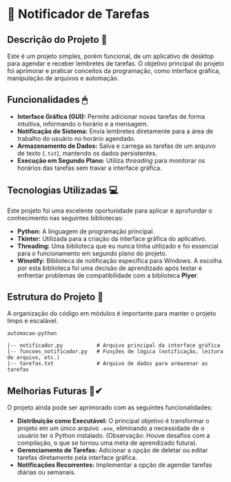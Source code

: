 # 📣 Notificador de Tarefas

## Descrição do Projeto 📝

Este é um projeto simples, porém funcional, de um aplicativo de desktop para agendar e receber lembretes de tarefas. O objetivo principal do projeto foi aprimorar e praticar conceitos da programação, como interface gráfica, manipulação de arquivos e automação.

## Funcionalidades 🖱

- **Interface Gráfica (GUI):** Permite adicionar novas tarefas de forma intuitiva, informando o horário e a mensagem.
- **Notificação de Sistema:** Envia lembretes diretamente para a área de trabalho do usuário no horário agendado.
- **Armazenamento de Dados:** Salva e carrega as tarefas de um arquivo de texto (`.txt`), mantendo os dados persistentes.
- **Execução em Segundo Plano:** Utiliza _threading_ para monitorar os horários das tarefas sem travar a interface gráfica.

## Tecnologias Utilizadas 💻

Este projeto foi uma excelente oportunidade para aplicar e aprofundar o conhecimento nas seguintes bibliotecas:

- **Python:** A linguagem de programação principal.
- **Tkinter:** Utilizada para a criação da interface gráfica do aplicativo.
- **Threading:** Uma biblioteca que eu nunca tinha utilizado e foi essencial para o funcionamento em segundo plano do projeto.
- **Winotify:** Biblioteca de notificação específica para Windows. A escolha por esta biblioteca foi uma decisão de aprendizado após testar e enfrentar problemas de compatibilidade com a biblioteca **Plyer**.

## Estrutura do Projeto 📍

A organização do código em módulos é importante para manter o projeto limpo e escalável.

    automacao-python
      
    |-- notificador.py           # Arquivo principal da interface gráfica
    |-- funcoes_notificador.py   # Funções de lógica (notificação, leitura de arquivo, etc.)
    |-- tarefas.txt              # Arquivo de dados para armazenar as tarefas


## Melhorias Futuras 📎✔

O projeto ainda pode ser aprimorado com as seguintes funcionalidades:

- **Distribuição como Executável:** O principal objetivo é transformar o projeto em um único arquivo `.exe`, eliminando a necessidade de o usuário ter o Python instalado. (Observação: Houve desafios com a compilação, o que se tornou uma meta de aprendizado futura).
- **Gerenciamento de Tarefas:** Adicionar a opção de deletar ou editar tarefas diretamente pela interface gráfica.
- **Notificações Recorrentes:** Implementar a opção de agendar tarefas diárias ou semanais.
